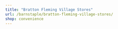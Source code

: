 ```yaml
---
title: "Bratton Fleming Village Stores"
url: /barnstaple/bratton-fleming-village-stores/
shop: convenience
---
```

